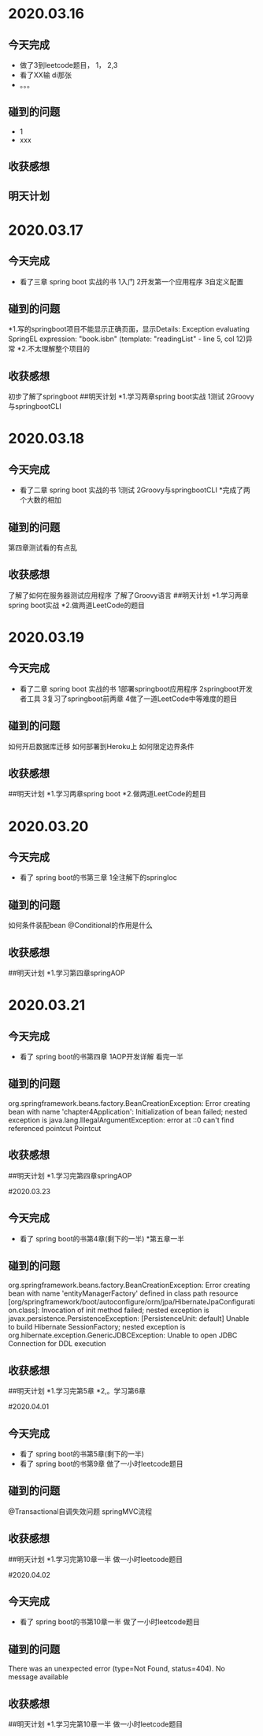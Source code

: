 # 2020.03.16
## 今天完成
* 做了3到leetcode题目， 1， 2,3
* 看了XX输 di那张
* 。。。
## 碰到的问题
* 1 
* xxx


## 收获感想
## 明天计划

# 2020.03.17
## 今天完成
* 看了三章 spring boot 实战的书
1入门
2开发第一个应用程序
3自定义配置
## 碰到的问题
*1.写的springboot项目不能显示正确页面，显示Details: Exception evaluating SpringEL expression: "book.isbn" (template: "readingList" - line 5, col 12)异常
*2.不太理解整个项目的
## 收获感想
初步了解了springboot
##明天计划
*1.学习两章spring boot实战
1测试
2Groovy与springbootCLI

# 2020.03.18
## 今天完成
* 看了二章 spring boot 实战的书
1测试
2Groovy与springbootCLI
*完成了两个大数的相加
## 碰到的问题
第四章测试看的有点乱
## 收获感想
了解了如何在服务器测试应用程序
了解了Groovy语言
##明天计划
*1.学习两章spring boot实战
*2.做两道LeetCode的题目

# 2020.03.19
## 今天完成
* 看了二章 spring boot 实战的书
1部署springboot应用程序
2springboot开发者工具
3复习了springboot前两章
4做了一道LeetCode中等难度的题目
## 碰到的问题
如何开启数据库迁移
如何部署到Heroku上
如何限定边界条件
## 收获感想
##明天计划
*1.学习两章spring boot
*2.做两道LeetCode的题目

# 2020.03.20
## 今天完成
* 看了 spring boot的书第三章
1全注解下的springIoc
## 碰到的问题
如何条件装配bean
@Conditional的作用是什么
## 收获感想
##明天计划
*1.学习第四章springAOP

# 2020.03.21
## 今天完成
* 看了 spring boot的书第四章
1AOP开发详解 看完一半
## 碰到的问题
org.springframework.beans.factory.BeanCreationException: Error creating bean with name 'chapter4Application': Initialization of bean failed; nested exception is java.lang.IllegalArgumentException: error at ::0 can't find referenced pointcut Pointcut
## 收获感想
##明天计划
*1.学习完第四章springAOP

#2020.03.23
## 今天完成
* 看了 spring boot的书第4章(剩下的一半)
*第五章一半
## 碰到的问题
org.springframework.beans.factory.BeanCreationException: Error creating bean with name 'entityManagerFactory' defined in class path resource [org/springframework/boot/autoconfigure/orm/jpa/HibernateJpaConfiguration.class]: Invocation of init method failed; nested exception is javax.persistence.PersistenceException: [PersistenceUnit: default] Unable to build Hibernate SessionFactory; nested exception is org.hibernate.exception.GenericJDBCException: Unable to open JDBC Connection for DDL execution
## 收获感想
##明天计划
*1.学习完第5章
*2,。学习第6章

#2020.04.01
## 今天完成
* 看了 spring boot的书第5章(剩下的一半)
* 看了 spring boot的书第9章
做了一小时leetcode题目
## 碰到的问题
@Transactional自调失效问题
springMVC流程
## 收获感想
##明天计划
*1.学习完第10章一半
做一小时leetcode题目

#2020.04.02
## 今天完成
* 看了 spring boot的书第10章一半
做了一小时leetcode题目
## 碰到的问题
There was an unexpected error (type=Not Found, status=404).
No message available
## 收获感想
##明天计划
*1.学习完第10章一半
做一小时leetcode题目
